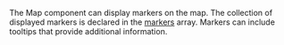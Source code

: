 The Map component can display markers on the map. The collection of displayed markers is declared in the [markers](/Documentation/ApiReference/UI_Components/dxMap/Configuration/markers/) array. Markers can include tooltips that provide additional information.
<!--split-->